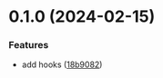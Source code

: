 # 0.1.0 (2024-02-15)


### Features

* add hooks ([18b9082](https://github.com/oclif/plugin-test-bundle/commit/18b908292e98e221fbec030a3c5b5937491c498b))




